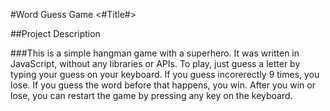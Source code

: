 #Word Guess Game  <#Title#>

##Project Description

###This is a simple hangman game with a superhero. It was written in JavaScript, without any libraries or APIs. To play, just guess a letter by typing your guess on your keyboard. If you guess incorerectly 9 times, you lose. If you guess the word before that happens, you win. After you win or lose, you can restart the game by pressing any key on the keyboard. 
